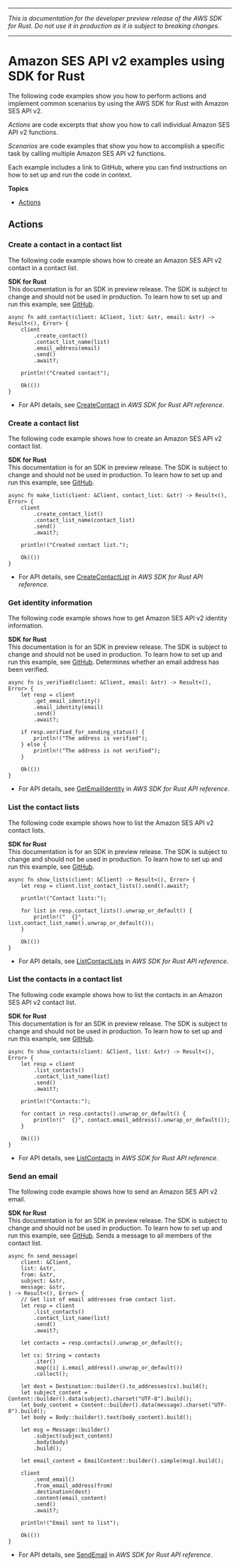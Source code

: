 --------

 *This is documentation for the developer preview release of the AWS SDK for Rust\. Do not use it in production as it is subject to breaking changes\.* 

--------

# Amazon SES API v2 examples using SDK for Rust<a name="rust_sesv2_code_examples"></a>

The following code examples show you how to perform actions and implement common scenarios by using the AWS SDK for Rust with Amazon SES API v2\.

*Actions* are code excerpts that show you how to call individual Amazon SES API v2 functions\.

*Scenarios* are code examples that show you how to accomplish a specific task by calling multiple Amazon SES API v2 functions\.

Each example includes a link to GitHub, where you can find instructions on how to set up and run the code in context\.

**Topics**
+ [Actions](#w14aac14b9c59c13)

## Actions<a name="w14aac14b9c59c13"></a>

### Create a contact in a contact list<a name="sesv2_CreateContact_rust_topic"></a>

The following code example shows how to create an Amazon SES API v2 contact in a contact list\.

**SDK for Rust**  
This documentation is for an SDK in preview release\. The SDK is subject to change and should not be used in production\.
 To learn how to set up and run this example, see [GitHub](https://github.com/awsdocs/aws-doc-sdk-examples/tree/main/rust_dev_preview/ses#code-examples)\. 
  

```
async fn add_contact(client: &Client, list: &str, email: &str) -> Result<(), Error> {
    client
        .create_contact()
        .contact_list_name(list)
        .email_address(email)
        .send()
        .await?;

    println!("Created contact");

    Ok(())
}
```
+  For API details, see [CreateContact](https://docs.rs/releases/search?query=aws-sdk) in *AWS SDK for Rust API reference*\. 

### Create a contact list<a name="sesv2_CreateContactList_rust_topic"></a>

The following code example shows how to create an Amazon SES API v2 contact list\.

**SDK for Rust**  
This documentation is for an SDK in preview release\. The SDK is subject to change and should not be used in production\.
 To learn how to set up and run this example, see [GitHub](https://github.com/awsdocs/aws-doc-sdk-examples/tree/main/rust_dev_preview/ses#code-examples)\. 
  

```
async fn make_list(client: &Client, contact_list: &str) -> Result<(), Error> {
    client
        .create_contact_list()
        .contact_list_name(contact_list)
        .send()
        .await?;

    println!("Created contact list.");

    Ok(())
}
```
+  For API details, see [CreateContactList](https://docs.rs/releases/search?query=aws-sdk) in *AWS SDK for Rust API reference*\. 

### Get identity information<a name="sesv2_GetEmailIdentity_rust_topic"></a>

The following code example shows how to get Amazon SES API v2 identity information\.

**SDK for Rust**  
This documentation is for an SDK in preview release\. The SDK is subject to change and should not be used in production\.
 To learn how to set up and run this example, see [GitHub](https://github.com/awsdocs/aws-doc-sdk-examples/tree/main/rust_dev_preview/ses#code-examples)\. 
Determines whether an email address has been verified\.  

```
async fn is_verified(client: &Client, email: &str) -> Result<(), Error> {
    let resp = client
        .get_email_identity()
        .email_identity(email)
        .send()
        .await?;

    if resp.verified_for_sending_status() {
        println!("The address is verified");
    } else {
        println!("The address is not verified");
    }

    Ok(())
}
```
+  For API details, see [GetEmailIdentity](https://docs.rs/releases/search?query=aws-sdk) in *AWS SDK for Rust API reference*\. 

### List the contact lists<a name="sesv2_ListContactLists_rust_topic"></a>

The following code example shows how to list the Amazon SES API v2 contact lists\.

**SDK for Rust**  
This documentation is for an SDK in preview release\. The SDK is subject to change and should not be used in production\.
 To learn how to set up and run this example, see [GitHub](https://github.com/awsdocs/aws-doc-sdk-examples/tree/main/rust_dev_preview/ses#code-examples)\. 
  

```
async fn show_lists(client: &Client) -> Result<(), Error> {
    let resp = client.list_contact_lists().send().await?;

    println!("Contact lists:");

    for list in resp.contact_lists().unwrap_or_default() {
        println!("  {}", list.contact_list_name().unwrap_or_default());
    }

    Ok(())
}
```
+  For API details, see [ListContactLists](https://docs.rs/releases/search?query=aws-sdk) in *AWS SDK for Rust API reference*\. 

### List the contacts in a contact list<a name="sesv2_ListContacts_rust_topic"></a>

The following code example shows how to list the contacts in an Amazon SES API v2 contact list\.

**SDK for Rust**  
This documentation is for an SDK in preview release\. The SDK is subject to change and should not be used in production\.
 To learn how to set up and run this example, see [GitHub](https://github.com/awsdocs/aws-doc-sdk-examples/tree/main/rust_dev_preview/ses#code-examples)\. 
  

```
async fn show_contacts(client: &Client, list: &str) -> Result<(), Error> {
    let resp = client
        .list_contacts()
        .contact_list_name(list)
        .send()
        .await?;

    println!("Contacts:");

    for contact in resp.contacts().unwrap_or_default() {
        println!("  {}", contact.email_address().unwrap_or_default());
    }

    Ok(())
}
```
+  For API details, see [ListContacts](https://docs.rs/releases/search?query=aws-sdk) in *AWS SDK for Rust API reference*\. 

### Send an email<a name="sesv2_SendEmail_rust_topic"></a>

The following code example shows how to send an Amazon SES API v2 email\.

**SDK for Rust**  
This documentation is for an SDK in preview release\. The SDK is subject to change and should not be used in production\.
 To learn how to set up and run this example, see [GitHub](https://github.com/awsdocs/aws-doc-sdk-examples/tree/main/rust_dev_preview/ses#code-examples)\. 
Sends a message to all members of the contact list\.  

```
async fn send_message(
    client: &Client,
    list: &str,
    from: &str,
    subject: &str,
    message: &str,
) -> Result<(), Error> {
    // Get list of email addresses from contact list.
    let resp = client
        .list_contacts()
        .contact_list_name(list)
        .send()
        .await?;

    let contacts = resp.contacts().unwrap_or_default();

    let cs: String = contacts
        .iter()
        .map(|i| i.email_address().unwrap_or_default())
        .collect();

    let dest = Destination::builder().to_addresses(cs).build();
    let subject_content = Content::builder().data(subject).charset("UTF-8").build();
    let body_content = Content::builder().data(message).charset("UTF-8").build();
    let body = Body::builder().text(body_content).build();

    let msg = Message::builder()
        .subject(subject_content)
        .body(body)
        .build();

    let email_content = EmailContent::builder().simple(msg).build();

    client
        .send_email()
        .from_email_address(from)
        .destination(dest)
        .content(email_content)
        .send()
        .await?;

    println!("Email sent to list");

    Ok(())
}
```
+  For API details, see [SendEmail](https://docs.rs/releases/search?query=aws-sdk) in *AWS SDK for Rust API reference*\. 